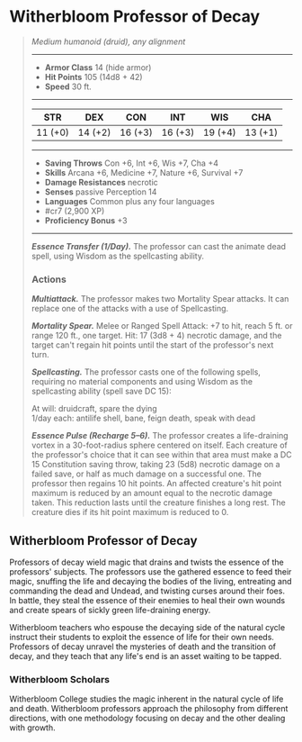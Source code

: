 # Witherbloom Professor of Decay
>*Medium humanoid (druid), any alignment*
>___
>- **Armor Class** 14 (hide armor)
>- **Hit Points** 105 (14d8 + 42)
>- **Speed** 30 ft.
>___
>|STR|DEX|CON|INT|WIS|CHA|
>|:---:|:---:|:---:|:---:|:---:|:---:|
>|11 (+0)|14 (+2)|16 (+3)|16 (+3)|19 (+4)|13 (+1)|
>___
>- **Saving Throws** Con +6, Int +6, Wis +7, Cha +4
>- **Skills** Arcana +6, Medicine +7, Nature +6, Survival +7
>- **Damage Resistances** necrotic
>- **Senses** passive Perception 14
>- **Languages** Common plus any four languages
>- #cr7 (2,900 XP)
>- **Proficiency Bonus** +3
>___
>***Essence Transfer (1/Day).*** The professor can cast the animate dead spell, using Wisdom as the spellcasting ability.  
>
>### Actions
>***Multiattack.*** The professor makes two Mortality Spear attacks. It can replace one of the attacks with a use of Spellcasting.  
>
>***Mortality Spear.*** Melee  or Ranged Spell Attack: +7 to hit, reach 5 ft. or range 120 ft., one target. Hit: 17 (3d8 + 4) necrotic damage, and the target can't regain hit points until the start of the professor's next turn.  
>
>***Spellcasting.*** The professor casts one of the following spells, requiring no material components and using Wisdom as the spellcasting ability (spell save DC 15):  
>
>At will: druidcraft, spare the dying  
>1/day each: antilife shell, bane, feign death, speak with dead  
>
>
>***Essence Pulse (Recharge 5–6).*** The professor creates a life-draining vortex in a 30-foot-radius sphere centered on itself. Each creature of the professor's choice that it can see within that area must make a DC 15 Constitution saving throw, taking 23 (5d8) necrotic damage on a failed save, or half as much damage on a successful one. The professor then regains 10 hit points. An affected creature's hit point maximum is reduced by an amount equal to the necrotic damage taken. This reduction lasts until the creature finishes a long rest. The creature dies if its hit point maximum is reduced to 0.

## Witherbloom Professor of Decay

Professors of decay wield magic that drains and twists the essence of the professors' subjects. The professors use the gathered essence to feed their magic, snuffing the life and decaying the bodies of the living, entreating and commanding the dead and Undead, and twisting curses around their foes. In battle, they steal the essence of their enemies to heal their own wounds and create spears of sickly green life-draining energy.

Witherbloom teachers who espouse the decaying side of the natural cycle instruct their students to exploit the essence of life for their own needs. Professors of decay unravel the mysteries of death and the transition of decay, and they teach that any life's end is an asset waiting to be tapped.

### Witherbloom Scholars
Witherbloom College studies the magic inherent in the natural cycle of life and death. Witherbloom professors approach the philosophy from different directions, with one methodology focusing on decay and the other dealing with growth.
